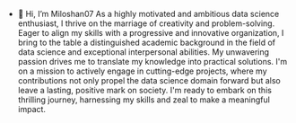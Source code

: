 - 👋 Hi, I’m Miloshan07
As a highly motivated and ambitious data science enthusiast, I thrive on the marriage of creativity and problem-solving. Eager to align my skills with a progressive and innovative organization, I bring to the table a distinguished academic background in the field of data science and exceptional interpersonal abilities. My unwavering passion drives me to translate my knowledge into practical solutions. I'm on a mission to actively engage in cutting-edge projects, where my contributions not only propel the data science domain forward but also leave a lasting, positive mark on society. I'm ready to embark on this thrilling journey, harnessing my skills and zeal to make a meaningful impact.

<!---
Miloshan07/Miloshan07 is a ✨ special ✨ repository because its `README.md` (this file) appears on your GitHub profile.
You can click the Preview link to take a look at your changes.
--->
